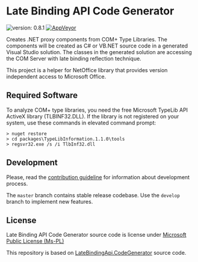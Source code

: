 # Late Binding API Code Generator

![version: 0.8.1](http://img.shields.io/badge/version-0.8.1-68217a.svg)
[![AppVeyor](https://img.shields.io/appveyor/ci/jozefizso/latebindingapi-codegenerator.svg)](https://ci.appveyor.com/project/jozefizso/latebindingapi-codegenerator)

Creates .NET proxy components from COM+ Type Libraries. 
The components will be created as C# or VB.NET source code in a generated Visual Studio solution. 
The classes in the generated solution are accessing the COM Server with late binding reflection technique.

This project is a helper for NetOffice library that provides version independent access to Microsoft Office.


## Required Software

To analyze COM+ type libraries, you need the free Microsoft TypeLib API ActiveX library (TLBINF32.DLL).
If the library is not registered on your system, use these commands in elevated command prompt:

```
> nuget restore
> cd packages\TypeLibInformation.1.1.0\tools
> regsvr32.exe /s /i TlbInf32.dll
```


## Development

Please, read the [contribution guideline](CONTRIBUTING.md) for information about development process.

The `master` branch contains stable release codebase. Use the `develop` branch to implement new features.


## License

Late Binding API Code Generator source code is license under [Microsoft Public License (Ms-PL)](LICENSE.txt)

This repository is based on [LateBindingApi.CodeGenerator](https://latebindingapi.codeplex.com/) source code.